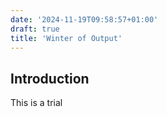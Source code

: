 ```yaml
---
date: '2024-11-19T09:58:57+01:00'
draft: true
title: 'Winter of Output'
---
```

## Introduction

This is a trial
